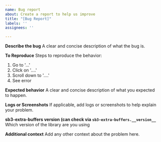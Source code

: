 ```yaml
---
name: Bug report
about: Create a report to help us improve
title: "[Bug Report]"
labels: ''
assignees: ''

---
```


**Describe the bug**
A clear and concise description of what the bug is.

**To Reproduce**
Steps to reproduce the behavior:
1. Go to '...'
2. Click on '....'
3. Scroll down to '....'
4. See error

**Expected behavior**
A clear and concise description of what you expected to happen.

**Logs or Screenshots**
If applicable, add logs or screenshots to help explain your problem.

**sb3-extra-buffers version (can check via `sb3-extra-buffers.__version__`**
Which version of the library are you using

**Additional context**
Add any other context about the problem here.
